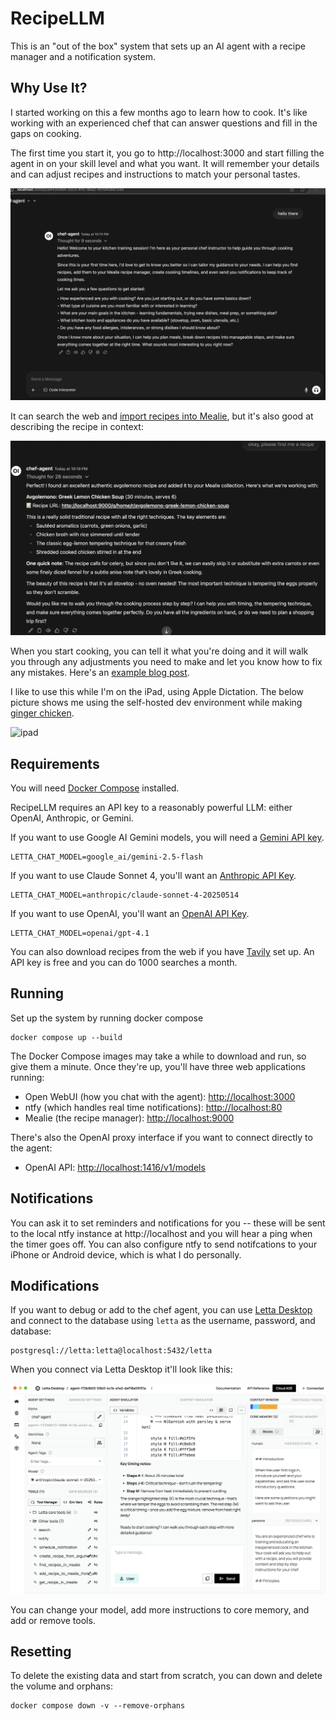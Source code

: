 # RecipeLLM

This is an "out of the box" system that sets up an AI agent with a recipe manager and a notification system.


## Why Use It?

I started working on this a few months ago to learn how to cook.  It's like working with an experienced chef that can answer questions and fill in the gaps on cooking.

The first time you start it, you go to http://localhost:3000 and start filling the agent in on your skill level and what you want.  It will remember your details and can adjust recipes and instructions to match your personal tastes.

![introduction](./introduction.png)

It can search the web and [import recipes into Mealie](https://tersesystems.com/blog/2025/03/01/integrating-letta-with-a-recipe-manager/), but it's also good at describing the recipe in context:

![cooking](./cooking.png)

When you start cooking, you can tell it what you're doing and it will walk you through any adjustments you need to make and let you know how to fix any mistakes.  Here's an [example blog post](https://tersesystems.com/blog/2025/02/14/cooking-with-llms/).

I like to use this while I'm on the iPad, using Apple Dictation.  The below picture shows me using the self-hosted dev environment while making [ginger chicken](https://tersesystems.com/blog/2025/03/07/llm-complexity-and-pricing/).

![ipad](https://tersesystems.com/images/2025-03-07/letta.jpg)

## Requirements

You will need [Docker Compose](https://docs.docker.com/compose/install/) installed.

RecipeLLM requires an API key to a reasonably powerful LLM: either OpenAI, Anthropic, or Gemini.

If you want to use Google AI Gemini models, you will need a [Gemini API key](https://ai.google.dev/gemini-api/docs/api-key).

```
LETTA_CHAT_MODEL=google_ai/gemini-2.5-flash
```

If you want to use Claude Sonnet 4, you'll want an [Anthropic API Key](https://console.anthropic.com/settings/keys).

```
LETTA_CHAT_MODEL=anthropic/claude-sonnet-4-20250514
```

If you want to use OpenAI, you'll want an [OpenAI API Key](https://platform.openai.com/api-keys).

```
LETTA_CHAT_MODEL=openai/gpt-4.1
```

You can also download recipes from the web if you have [Tavily](https://www.tavily.com/) set up.  An API key is free and you can do 1000 searches a month.

## Running

Set up the system by running docker compose

```
docker compose up --build
```

The Docker Compose images may take a while to download and run, so give them a minute.  Once they're up, you'll have three web applications running:

* Open WebUI (how you chat with the agent): [http://localhost:3000](http://localhost:3000)
* ntfy (which handles real time notifications): [http://localhost:80](http://localhost:80)
* Mealie (the recipe manager): [http://localhost:9000](http://localhost:9000)

There's also the OpenAI proxy interface if you want to connect directly to the agent:

* OpenAI API: [http://localhost:1416/v1/models](http://localhost:1416/v1/models)

## Notifications

You can ask it to set reminders and notifications for you -- these will be sent to the local ntfy instance at http://localhost and you will hear a ping when the timer goes off.  You can also configure ntfy to send notifcations to your iPhone or Android device, which is what I do personally.

## Modifications

If you want to debug or add to the chef agent, you can use [Letta Desktop](https://docs.letta.com/guides/desktop/install) and connect to the database using `letta` as the username, password, and database:

```
postgresql://letta:letta@localhost:5432/letta
```

When you connect via Letta Desktop it'll look like this:

![Letta Desktop](./letta_desktop.png)

You can change your model, add more instructions to core memory, and add or remove tools.

## Resetting

To delete the existing data and start from scratch, you can down and delete the volume and orphans:

```
docker compose down -v --remove-orphans
```
